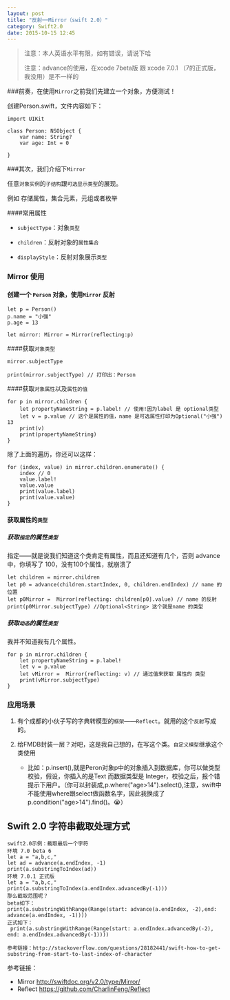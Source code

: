 ```yaml
---
layout: post
title: "反射──Mirror（swift 2.0）"
category: Swift2.0
date: 2015-10-15 12:45
---
```


> 注意：本人英语水平有限，如有错误，请说下哈
> 
>注意：advance的使用，在xcode 7beta版 跟 xcode 7.0.1 （7的正式版，我没用）是不一样的


###前奏，在使用`Mirror`之前我们先建立一个对象，方便测试！

创建Person.swift，文件内容如下：

```
import UIKit

class Person: NSObject {
    var name: String?
    var age: Int = 0
    
}

```
###其次，我们介绍下`Mirror`

任意`对象实例`的`子结构`跟`可选显示类型`的展现。

例如 存储属性，集合元素，元组或者枚举

####常用属性

* `subjectType`：对象`类型`

* `children`：反射对象的`属性集合`

* `displayStyle`：反射对象展示`类型`



### Mirror 使用

#### 创建一个 `Person` 对象，使用`Mirror` 反射

```
let p = Person()
p.name = "小强"
p.age = 13

let mirror: Mirror = Mirror(reflecting:p)
```

####获取`对象类型`

```
mirror.subjectType 

print(mirror.subjectType) // 打印出：Person
```
####获取`对象属性`以及`属性的值`

```
for p in mirror.children {
    let propertyNameString = p.label! // 使用!因为label 是 optional类型 
    let v = p.value // 这个是属性的值，name 是可选属性打印为Optional("小强")
13
    print(v)
    print(propertyNameString)
}
```
除了上面的遍历，你还可以这样：

```
for (index, value) in mirror.children.enumerate() {
	index // 0
    value.label!
    value.value 
    print(value.label)
    print(value.value)
}
```
#### 获取属性的`类型`


##### 获取`指定`的属性`类型`

指定——就是说我们知道这个类肯定有属性，而且还知道有几个，否则 advance中，你填写了 100，没有100个属性，就崩溃了

```
let children = mirror.children
let p0 = advance(children.startIndex, 0, children.endIndex) // name 的位置
let p0Mirror =  Mirror(reflecting: children[p0].value) // name 的反射
print(p0Mirror.subjectType) //Optional<String> 这个就是name 的类型
```
##### 获取`动态`的属性`类型`

我并不知道我有几个属性。

```
for p in mirror.children {
    let propertyNameString = p.label!
    let v = p.value
    let vMirror =  Mirror(reflecting: v) // 通过值来获取 属性的 类型
    print(vMirror.subjectType)
}
```
### 应用场景

1. 有个成都的小伙子写的字典转模型的`框架`——`Reflect`。就用的这个`反射`写成的。

2. 给FMDB封装一层？对吧，这是我自己想的，在写这个类。`自定义模型`继承这个类使用
	
	* 比如：p.insert(),就是Peron对象p中的对象插入到数据库，你可以做类型校验，假设，你插入的是Text 而数据类型是 Integer，校验之后，报个错提示下用户。（你可以封装成,p.where("age>14").select(),注意，swift中不能使用where跟select做函数名字，因此我换成了p.condition("age>14").find()。😭）
	
	
## Swift 2.0 字符串截取处理方式

```
swift2.0示例：截取最后一个字符
环境 7.0 beta 6
let a = "a,b,c,"
let ad = advance(a.endIndex, -1)
print(a.substringToIndex(ad))
环境 7.0.1 正式版
let a = "a,b,c,"
print(a.substringToIndex(a.endIndex.advancedBy(-1)))
那么截取范围呢？
beta如下：
print(a.substringWithRange(Range(start: advance(a.endIndex, -2),end: advance(a.endIndex, -1))))
正式如下：
 print(a.substringWithRange(Range(start: a.endIndex.advancedBy(-2), end: a.endIndex.advancedBy(-1))))
 
参考链接：http://stackoverflow.com/questions/28182441/swift-how-to-get-substring-from-start-to-last-index-of-character
```

参考链接：

* Mirror  <http://swiftdoc.org/v2.0/type/Mirror/>
* Reflect <https://github.com/CharlinFeng/Reflect>



